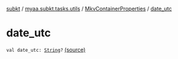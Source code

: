 [subkt](../../index.md) / [myaa.subkt.tasks.utils](../index.md) / [MkvContainerProperties](index.md) / [date_utc](./date_utc.md)

# date_utc

`val date_utc: `[`String`](https://kotlinlang.org/api/latest/jvm/stdlib/kotlin/-string/index.html)`?` [(source)](https://github.com/Myaamori/SubKt/blob/0.1.19/src/main/kotlin/myaa/subkt/tasks/utils/mkvmerge.kt#L53)